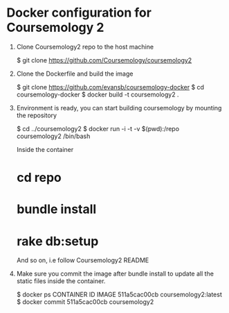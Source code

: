 
# Docker configuration for Coursemology 2

1. Clone Coursemology2 repo to the host machine

   $ git clone https://github.com/Coursemology/coursemology2

2. Clone the Dockerfile and build the image

   $ git clone https://github.com/evansb/coursemology-docker
   $ cd coursemology-docker
   $ docker build -t coursemology2 .

3. Environment is ready, you can start building coursemology by mounting the
   repository

   $ cd ../coursemology2
   $ docker run -i -t -v $(pwd):/repo coursemology2 /bin/bash

   Inside the container
   # cd repo
   # bundle install
   # rake db:setup
   And so on, i.e follow Coursemology2 README

4. Make sure you commit the image after bundle install to update all the static files inside
   the container.

   $ docker ps
    CONTAINER ID        IMAGE
    511a5cac00cb        coursemology2:latest
   $ docker commit 511a5cac00cb coursemology2
